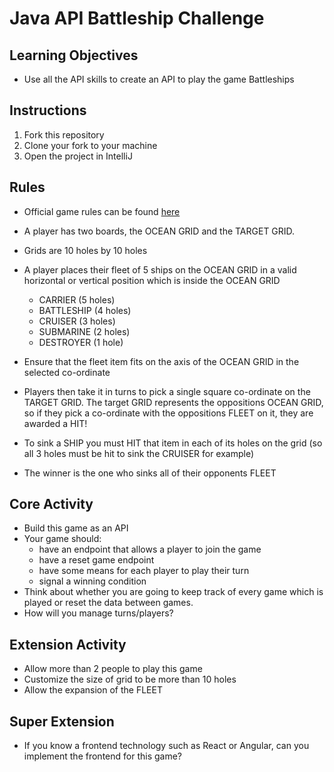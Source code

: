 # Java API Battleship Challenge

## Learning Objectives

- Use all the API skills to create an API to play the game Battleships

## Instructions

1. Fork this repository
2. Clone your fork to your machine
3. Open the project in IntelliJ

## Rules

- Official game rules can be found [here](battleship.pdf)
- A player has two boards, the OCEAN GRID and the TARGET GRID.
- Grids are 10 holes by 10 holes
- A player places their fleet of 5 ships on the OCEAN GRID in a valid horizontal or vertical position which is inside the OCEAN GRID

  - CARRIER (5 holes)
  - BATTLESHIP (4 holes)
  - CRUISER (3 holes)
  - SUBMARINE (2 holes)
  - DESTROYER (1 hole)

- Ensure that the fleet item fits on the axis of the OCEAN GRID in the selected co-ordinate
- Players then take it in turns to pick a single square co-ordinate on the TARGET GRID. The target GRID represents the oppositions OCEAN GRID, so if they pick a co-ordinate with the oppositions FLEET on it, they are awarded a HIT!
- To sink a SHIP you must HIT that item in each of its holes on the grid (so all 3 holes must be hit to sink the CRUISER for example)
- The winner is the one who sinks all of their opponents FLEET

## Core Activity

- Build this game as an API
- Your game should:
	- have an endpoint that allows a player to join the game
	- have a reset game endpoint
    - have some means for each player to play their turn
    - signal a winning condition
- Think about whether you are going to keep track of every game which is played or reset the data between games.
- How will you manage turns/players?

## Extension Activity

- Allow more than 2 people to play this game
- Customize the size of grid to be more than 10 holes
- Allow the expansion of the FLEET 

## Super Extension

- If you know a frontend technology such as React or Angular, can you implement the frontend for this game?
